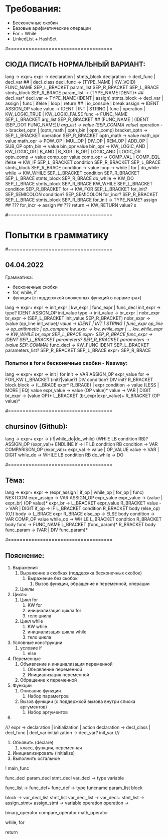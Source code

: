 # Требования:
* Бесконечные скобки
* Базовые арифметические операции
* For + While
* LinkedList + HashSet

#====================================
## СЮДА ПИСАТЬ НОРМАЛЬНЫЙ ВАРИАНТ:
lang -> expr+
expr -> declaration | stmts_block
    declaration -> decl_func | decl_var             ## | decl_class
        decl_func -> (TYPE_NAME | KW_VOID) FUNC_NAME SEP_L_BRACKET param_list SEP_R_BRACKET SEP_L_BRACE stmts_block SEP_R_BRACE
            param_list -> (TYPE_NAME IDENT)*           ## decl_var*
        decl_var -> TYPE_NAME (IDENT | assign)
    stmts_block -> decl_var | assign | func | ifelse | loop | return           ## | io_console | break
        assign -> IDENT ASSIGN_OP value
            value -> IDENT | INT | STRING | func | operation | KW_LOGIC_TRUE | KW_LOGIC_FALSE
                func -> FUNC_NAME SEP_L_BRACKET arg_list SEP_R_BRACKET          ## (FUNC_NAME | (IDENT (SEP_DOT FUNC_NAME)*))
                    arg_list -> value (SEP_COMMA value)*
                operation -> bracket_optn | (optn_math | optn_bin | optn_comp)
                    bracket_optn -> SEP_L_BRACKET operation SEP_R_BRACKET
                    optn_math -> value math_opr value
                        math_opr -> POW_OP | MUL_OP | DIV_OP | REM_OP | ADD_OP | SUB_OP
                    optn_bin -> value bin_opr value
                        bin_opr -> KW_LOGIC_AND | KW_LOGIC_OR | B_AND | B_XOR | B_OR | LOGIC_AND | LOGIC_OR
                    optn_comp -> value comp_opr value
                        comp_opr -> COMP_VAL | COMP_EQL
        ifelse -> KW_IF SEP_L_BRACKET condition SEP_R_BRACKET SEP_L_BRACE stmts_block SEP_R_BRACE
            condition -> value
        loop -> while | for | do_while
            while -> KW_WHILE SEP_L_BRACKET condition SEP_R_BRACKET SEP_L_BRACE stmts_block SEP_R_BRACE
            do_while -> KW_DO SEP_L_BRACE stmts_block SEP_R_BRACE KW_WHILE SEP_L_BRACKET condition SEP_R_BRACKET
            for ->  KW_FOR SEP_L_BRACKET for_init? SEP_SEMICOLON condition? SEP_SEMICOLON for_incr? SEP_R_BRACKET SEP_L_BRACE stmts_block SEP_R_BRACE
                for_init -> TYPE_NAME? assign           ## ???
                for_incr -> assign          ## ???
        return -> KW_RETURN value?
    s


#====================================
# Попытки в грамматику
#====================================
## 04.04.2022

Грамматика:
* бесконечные скобки
* for, while, if 
* функция (с поддержкой вложенных функций в параметрах)

lang -> expr+
    expr -> init_expr | kw_expr | func_expr | func_decl
        init_expr -> type? IDENT ASSIGN_OP init_value
            type -> 
            init_value -> br_expr | nobr_expr
                br_expr -> (SEP_L_BRACKET init_value SEP_R_BRACKET)
                nobr_expr -> (value (op_line init_value)*)
                    value -> IDENT | INT | STRING | func_expr
                    op_line -> op_arithmetic | op_compare
        kw_expr -> kw_while_expr | ...
            kw_while_expr -> KW_WHILE br_expr SEP_L_BRACE expr+ SEP_R_BRACE
        func_expr -> IDENT SEP_L_BRACKET parameters? SEP_R_BRACKET
            parameters -> (value SEP_COMMA)*
        func_decl -> KW_FUNC IDENT SEP_L_BRACKET parameters_list? SEP_R_BRACKET SEP_L_BRACE expr+ SEP_R_BRACE

### Попытки в for и бесконечные скобки - Nasway:
lang -> expr+
expr -> init | for
    init -> VAR ASSIGN_OP expr_value
    for -> FOR_KW L_BRACKET (init?|value?) DIV condition? DIV init? R_BRACKET block
        block -> (L_BRACE expr* R_BRACE) | expr
        condition -> value (LESS | MORE | EQ) value
        expr_value -> value (OP value)*
            value -> VAR | DIGIT
    br_expr -> (value OP)* L_BRACKET (br_expr|expr_value)+ R_BRACKET (OP value)*

#====================================
## chursinov (Github):
lang -> expr+
expr -> (if|while_do|do_while) (WHIlE LB condition RB)? ASSIGN_OP (expr_val)+ ENDLINE
    if -> IF LB condition RB
        condition -> VAR COMPARISON_OP (expr_val)+
            expr_val -> value | OP_VALUE
                value -> VAR | DIGIT
    while_do -> WHILE LB condition RB
    do_while -> DO

#====================================
## Тёма:
lang -> expr+
expr -> (expr_assign | if_op | while_op | for_op | func) NEXTCOM
    expr_assign -> VAR ASSIGN_OP expr_value
        expr_value -> (value | expr_br) (OP value)*
            expr_br -> L_BRACKET expr_value R_BRACKET
            value -> VAR | DIGIT
    if_op -> IF L_BRACKET condition R_BRACKET body (else_op){0,1}
        body -> L_BRACE expr R_BRACE
            else_op -> ELSE body
        condition -> VAR COMP_OP value
    while_op -> WHILE L_BRACKET condition R_BRACKET body
    func -> FUNC_NAME L_BRACKET (func_param)* R_BRACKET body
        func_param -> (VAR | DIV func_param)*

#====================================
## Пояснение:

1) Выражения
   1) Выражение в скобках (поддержка бесконечных скобок)
      1) Выражение без скобок
         1) Вызов функции, обращение к переменной, операции
   2) Циклы
2) Циклы
   1) Цикл for
      1) KW for
      2) инициализация цикла for
      3) тело цикла
   2) Цикл while
      1) KW while
      2) инициализация цикла while
      3) тело цикла
3) Условные конструкции
   1) условие if
      1) else
4) Переменные
   1) Объявление и инициализация переменной
      1) Объявление переменной
      2) Инициализация переменной
   2) Обращение к переменной
5) Функции
   1) Описание функции
      1) Набор параметров
   2) Вызов функции (с поддержкой вызова внутри списка аргументов)
      1) Набор аргументов
6) 

///
expr -> declaration | initialization | action
    declaration -> decl_class | decl_func | decl_var
    initialization -> decl_var? init_var
///


1) Объявить (declare)
   1) класс, функция, переменная
2) Инициализировать (initialize)
3) Выполнить остальное

! main_func

func_decl
param_decl
stmt_decl
var_decl -> type    variable

func_list -> func_def+
func_def -> type    funcname    param_list  block

block -> var_decl_list  stmt_list
var_decl_list -> var_decl+
stmt_list ->    assign_stmt+
    assign_stmt -> variable  operation
    operation -> 

binary_operator
compare_operator
math_operator

while, for

return









